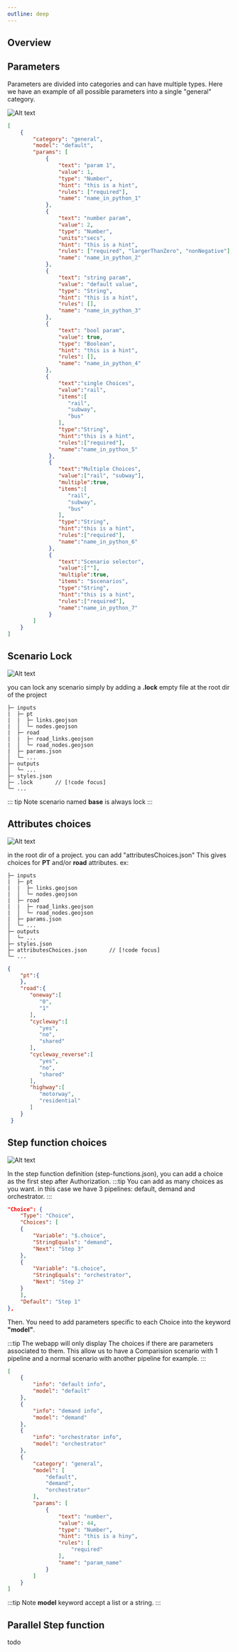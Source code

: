 ```yaml
---
outline: deep
---
```


## Overview

## Parameters

Parameters are divided into categories and can have multiple types.
Here we have an example of all possible parameters into a single "general" category.

![Alt text](/deploy/params.png)

```json
[
    {
        "category": "general",
        "model": "default",
        "params": [
            {
                "text": "param 1",
                "value": 1,
                "type": "Number",
                "hint": "this is a hint",
                "rules": ["required"],
                "name": "name_in_python_1"
            },
            {
                "text": "number param",
                "value": 2,
                "type": "Number",
                "units":"secs",
                "hint": "this is a hint",
                "rules": ["required", "largerThanZero", "nonNegative"],
                "name": "name_in_python_2"
            },
            {
                "text": "string param",
                "value": "default value",
                "type": "String",
                "hint": "this is a hint",
                "rules": [],
                "name": "name_in_python_3"
            },
            {
                "text": "bool param",
                "value": true,
                "type": "Boolean",
                "hint": "this is a hint",
                "rules": [],
                "name": "name_in_python_4"
            },
            {
                "text":"single Choices",
                "value":"rail",
                "items":[
                   "rail",
                   "subway",
                   "bus"
                ],
                "type":"String",
                "hint":"this is a hint",
                "rules":["required"],
                "name":"name_in_python_5"
             },
             {
                "text":"Multiple Choices",
                "value":["rail", "subway"],
                "multiple":true,
                "items":[
                   "rail",
                   "subway",
                   "bus"
                ],
                "type":"String",
                "hint":"this is a hint",
                "rules":["required"],
                "name":"name_in_python_6"
             },
             {
                "text":"Scenario selector",
                "value":[""],
                "multiple":true,
                "items": "$scenarios",
                "type":"String",
                "hint":"this is a hint",
                "rules":["required"],
                "name":"name_in_python_7"
             }
        ]
    }
]
```




## Scenario Lock

![Alt text](/deploy/scenario_lock.png)

you can lock any scenario simply by adding a **.lock** empty file at the root dir of the project

```
├─ inputs
|  ├─ pt           
|  |  ├─ links.geojson 
|  │  └─ nodes.geojson
|  ├─ road             
|  |  ├─ road_links.geojson 
|  │  └─ road_nodes.geojson 
|  ├─ params.json      
│  └─ ... 
├─ outputs
│  └─ ... 
├─ styles.json        
├─ .lock       // [!code focus]   
└─ ... 
```

::: tip Note 
scenario named **base** is always lock
:::


## Attributes choices

![Alt text](/deploy/attribute_choices.png)

in the root dir of a project. you can add "attributesChoices.json" This gives choices for **PT** and/or **road** attributes.
ex:


```
├─ inputs
|  ├─ pt           
|  |  ├─ links.geojson 
|  │  └─ nodes.geojson
|  ├─ road             
|  |  ├─ road_links.geojson 
|  │  └─ road_nodes.geojson 
|  ├─ params.json      
│  └─ ... 
├─ outputs
│  └─ ... 
├─ styles.json        
├─ attributesChoices.json       // [!code focus]   
└─ ... 
```

```json
{
    "pt":{
    },
    "road":{
       "oneway":[
          "0",
          "1"
       ],
       "cycleway":[
          "yes",
          "no",
          "shared"
       ],
       "cycleway_reverse":[
          "yes",
          "no",
          "shared"
       ],
       "highway":[
          "motorway",
          "residential"
       ]
    }
 }
```



## Step function choices

![Alt text](/deploy/run_multi_choice.png)

In the step function definition (step-functions.json), you can add a choice as the first step after Authorization.
:::tip
You can add as many choices as you want. in this case we have 3 pipelines: default, demand and orchestrator.
:::
```json
"Choice": {
    "Type": "Choice",
    "Choices": [
    {
        "Variable": "$.choice",
        "StringEquals": "demand",
        "Next": "Step 3"
    },
    {
        "Variable": "$.choice",
        "StringEquals": "orchestrator",
        "Next": "Step 2"
    }
    ],
    "Default": "Step 1"
},
```

Then. You need to add parameters specific to each Choice into the keyword **"model"**.

:::tip
The webapp will only display The choices if there are parameters associated to them. This allow us to have a Comparision scenario with 1 pipeline and a normal scenario with another pipeline for example.
:::

```json
[
    {
        "info": "default info",
        "model": "default"
    },
    {
        "info": "demand info",
        "model": "demand"
    },
    {
        "info": "orchestrator info",
        "model": "orchestrator"
    },
    {
        "category": "general",
        "model": [
            "default",
            "demand",
            "orchestrator"
        ],
        "params": [
            {
                "text": "number",
                "value": 44,
                "type": "Number",
                "hint": "this is a hiny",
                "rules": [
                    "required"
                ],
                "name": "param_name"
            }
        ]
    }
]
```

:::tip Note
**model** keyword accept a list or a string.
:::


## Parallel Step function

todo